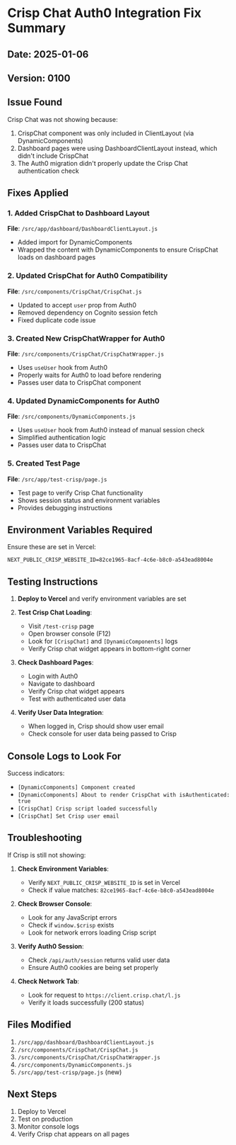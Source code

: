 # Crisp Chat Auth0 Integration Fix Summary

## Date: 2025-01-06
## Version: 0100

## Issue Found
Crisp Chat was not showing because:
1. CrispChat component was only included in ClientLayout (via DynamicComponents)
2. Dashboard pages were using DashboardClientLayout instead, which didn't include CrispChat
3. The Auth0 migration didn't properly update the Crisp Chat authentication check

## Fixes Applied

### 1. Added CrispChat to Dashboard Layout
**File**: `/src/app/dashboard/DashboardClientLayout.js`
- Added import for DynamicComponents
- Wrapped the content with DynamicComponents to ensure CrispChat loads on dashboard pages

### 2. Updated CrispChat for Auth0 Compatibility
**File**: `/src/components/CrispChat/CrispChat.js`
- Updated to accept `user` prop from Auth0
- Removed dependency on Cognito session fetch
- Fixed duplicate code issue

### 3. Created New CrispChatWrapper for Auth0
**File**: `/src/components/CrispChat/CrispChatWrapper.js`
- Uses `useUser` hook from Auth0
- Properly waits for Auth0 to load before rendering
- Passes user data to CrispChat component

### 4. Updated DynamicComponents for Auth0
**File**: `/src/components/DynamicComponents.js`
- Uses `useUser` hook from Auth0 instead of manual session check
- Simplified authentication logic
- Passes user data to CrispChat

### 5. Created Test Page
**File**: `/src/app/test-crisp/page.js`
- Test page to verify Crisp Chat functionality
- Shows session status and environment variables
- Provides debugging instructions

## Environment Variables Required
Ensure these are set in Vercel:
```
NEXT_PUBLIC_CRISP_WEBSITE_ID=82ce1965-8acf-4c6e-b8c0-a543ead8004e
```

## Testing Instructions

1. **Deploy to Vercel** and verify environment variables are set

2. **Test Crisp Chat Loading**:
   - Visit `/test-crisp` page
   - Open browser console (F12)
   - Look for `[CrispChat]` and `[DynamicComponents]` logs
   - Verify Crisp chat widget appears in bottom-right corner

3. **Check Dashboard Pages**:
   - Login with Auth0
   - Navigate to dashboard
   - Verify Crisp chat widget appears
   - Test with authenticated user data

4. **Verify User Data Integration**:
   - When logged in, Crisp should show user email
   - Check console for user data being passed to Crisp

## Console Logs to Look For

Success indicators:
- `[DynamicComponents] Component created`
- `[DynamicComponents] About to render CrispChat with isAuthenticated: true`
- `[CrispChat] Crisp script loaded successfully`
- `[CrispChat] Set Crisp user email`

## Troubleshooting

If Crisp is still not showing:

1. **Check Environment Variables**:
   - Verify `NEXT_PUBLIC_CRISP_WEBSITE_ID` is set in Vercel
   - Check if value matches: `82ce1965-8acf-4c6e-b8c0-a543ead8004e`

2. **Check Browser Console**:
   - Look for any JavaScript errors
   - Check if `window.$crisp` exists
   - Look for network errors loading Crisp script

3. **Verify Auth0 Session**:
   - Check `/api/auth/session` returns valid user data
   - Ensure Auth0 cookies are being set properly

4. **Check Network Tab**:
   - Look for request to `https://client.crisp.chat/l.js`
   - Verify it loads successfully (200 status)

## Files Modified
1. `/src/app/dashboard/DashboardClientLayout.js`
2. `/src/components/CrispChat/CrispChat.js`
3. `/src/components/CrispChat/CrispChatWrapper.js`
4. `/src/components/DynamicComponents.js`
5. `/src/app/test-crisp/page.js` (new)

## Next Steps
1. Deploy to Vercel
2. Test on production
3. Monitor console logs
4. Verify Crisp chat appears on all pages